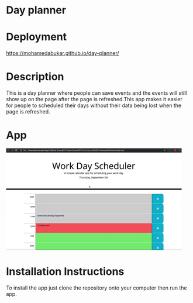 # Day planner
# Deployment
https://mohamedabukar.github.io/day-planner/
# Description
This is a day planner where people can save events and the events will still show up on the page after the page is refreshed.This app makes it easier for people to scheduled their days without their data being lost when the page is refreshed.
# App
![A user clicks on slots on the color-coded calendar and edits the events.](./05-third-party-apis-homework-demo.gif)
# Installation Instructions
To install the app just clone the repository onto your computer then run the app.

